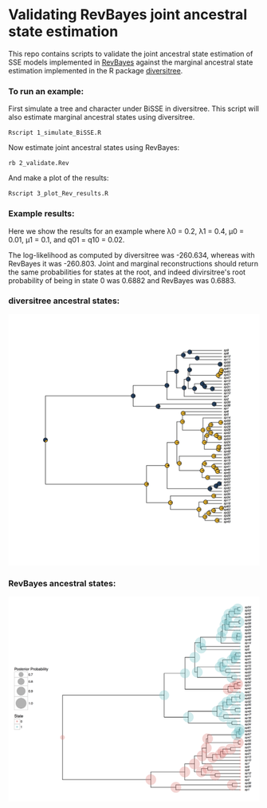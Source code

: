 
# Validating RevBayes joint ancestral state estimation

This repo contains scripts to validate the joint ancestral state
estimation of SSE models implemented in [RevBayes](http://revbayes.com)
against the marginal ancestral state
estimation implemented in the R package [diversitree](http://www.zoology.ubc.ca/prog/diversitree/).

### To run an example:

First simulate a tree and character under BiSSE in diversitree. This script will also estimate 
marginal ancestral states using diversitree.

```
Rscript 1_simulate_BiSSE.R
```

Now estimate joint ancestral states using RevBayes:

```
rb 2_validate.Rev
```

And make a plot of the results:

```
Rscript 3_plot_Rev_results.R
```

### Example results:

Here we show the results for an example where λ0 = 0.2, λ1 = 0.4, µ0 = 0.01, µ1 = 0.1, 
and q01 = q10 = 0.02.

The log-likelihood as computed by diversitree was -260.634,
whereas with RevBayes it was -260.803.
Joint and marginal reconstructions should return the same probabilities 
for states at the root, and indeed
divirsitree's root probability of being in state 0 was 0.6882
and RevBayes was 0.6883.

### diversitree ancestral states:

![diversitree plot](results/diversitree_ancestral_states.jpg)

### RevBayes ancestral states:

![RevBayes plot](results/revbayes_ancestral_states.jpg)

